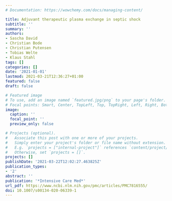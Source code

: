 ```yaml
---
# Documentation: https://wowchemy.com/docs/managing-content/

title: Adjuvant therapeutic plasma exchange in septic shock
subtitle: ''
summary: ''
authors:
- Sascha David
- Christian Bode
- Christian Putensen
- Tobias Welte
- Klaus Stahl
tags: []
categories: []
date: '2021-01-01'
lastmod: 2021-03-21T12:36:27+01:00
featured: false
draft: false

# Featured image
# To use, add an image named `featured.jpg/png` to your page's folder.
# Focal points: Smart, Center, TopLeft, Top, TopRight, Left, Right, BottomLeft, Bottom, BottomRight.
image:
  caption: ''
  focal_point: ''
  preview_only: false

# Projects (optional).
#   Associate this post with one or more of your projects.
#   Simply enter your project's folder or file name without extension.
#   E.g. `projects = ["internal-project"]` references `content/project/deep-learning/index.md`.
#   Otherwise, set `projects = []`.
projects: []
publishDate: '2021-03-22T12:02:27.463825Z'
publication_types:
- '2'
abstract: ''
publication: '*Intensive Care Med*'
url_pdf: https://www.ncbi.nlm.nih.gov/pmc/articles/PMC7816555/
doi: 10.1007/s00134-020-06339-1
---
```

